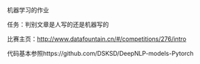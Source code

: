 机器学习的作业

任务：判别文章是人写的还是机器写的

比赛主页：http://www.datafountain.cn/#/competitions/276/intro

代码基本参照https://github.com/DSKSD/DeepNLP-models-Pytorch

